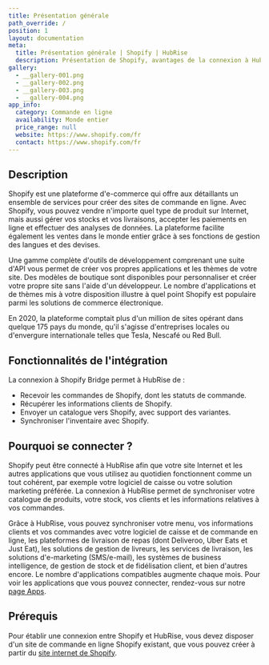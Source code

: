 ```yaml
---
title: Présentation générale
path_override: /
position: 1
layout: documentation
meta:
  title: Présentation générale | Shopify | HubRise
  description: Présentation de Shopify, avantages de la connexion à HubRise, fonctionnalités de l'intégration. Synchronisez les données entre logiciel de caisse et applications.
gallery:
  - __gallery-001.png
  - __gallery-002.png
  - __gallery-003.png
  - __gallery-004.png
app_info:
  category: Commande en ligne
  availability: Monde entier
  price_range: null
  website: https://www.shopify.com/fr
  contact: https://www.shopify.com/fr
---
```


## Description

Shopify est une plateforme d'e-commerce qui offre aux détaillants un ensemble de services pour créer des sites de commande en ligne. Avec Shopify, vous pouvez vendre n'importe quel type de produit sur Internet, mais aussi gérer vos stocks et vos livraisons, accepter les paiements en ligne et effectuer des analyses de données. La plateforme facilite également les ventes dans le monde entier grâce à ses fonctions de gestion des langues et des devises.

Une gamme complète d'outils de développement comprenant une suite d'API vous permet de créer vos propres applications et les thèmes de votre site. Des modèles de boutique sont disponibles pour personnaliser et créer votre propre site sans l'aide d'un développeur. Le nombre d'applications et de thèmes mis à votre disposition illustre à quel point Shopify est populaire parmi les solutions de commerce électronique.

En 2020, la plateforme comptait plus d'un million de sites opérant dans quelque 175 pays du monde, qu'il s'agisse d'entreprises locales ou d'envergure internationale telles que Tesla, Nescafé ou Red Bull.

## Fonctionnalités de l'intégration

La connexion à Shopify Bridge permet à HubRise de :

- Recevoir les commandes de Shopify, dont les statuts de commande.
- Récupérer les informations clients de Shopify.
- Envoyer un catalogue vers Shopify, avec support des variantes.
- Synchroniser l'inventaire avec Shopify.

## Pourquoi se connecter ?

Shopify peut être connecté à HubRise afin que votre site Internet et les autres applications que vous utilisez au quotidien fonctionnent comme un tout cohérent, par exemple votre logiciel de caisse ou votre solution marketing préférée. La connexion à HubRise permet de synchroniser votre catalogue de produits, votre stock, vos clients et les informations relatives à vos commandes.

Grâce à HubRise, vous pouvez synchroniser votre menu, vos informations clients et vos commandes avec votre logiciel de caisse et de commande en ligne, les plateformes de livraison de repas (dont Deliveroo, Uber Eats et Just Eat), les solutions de gestion de livreurs, les services de livraison, les solutions d'e-marketing (SMS/e-mail), les systèmes de business intelligence, de gestion de stock et de fidélisation client, et bien d'autres encore. Le nombre d'applications compatibles augmente chaque mois. Pour voir les applications que vous pouvez connecter, rendez-vous sur notre [page Apps](/apps).

## Prérequis

Pour établir une connexion entre Shopify et HubRise, vous devez disposer d'un site de commande en ligne Shopify existant, que vous pouvez créer à partir du [site internet de Shopify](https://www.shopify.com).
